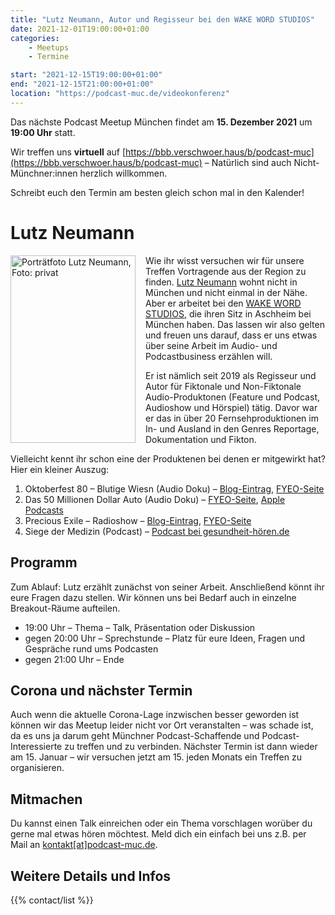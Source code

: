 ```yaml
---
title: "Lutz Neumann, Autor und Regisseur bei den WAKE WORD STUDIOS"
date: 2021-12-01T19:00:00+01:00
categories:
    - Meetups
    - Termine

start: "2021-12-15T19:00:00+01:00"
end: "2021-12-15T21:00:00+01:00"
location: "https://podcast-muc.de/videokonferenz"
---
```

Das nächste Podcast Meetup München findet am
__15. Dezember 2021__
um
__19:00 Uhr__
statt.

Wir treffen uns __virtuell__ auf [https://bbb.verschwoer.haus/b/podcast-muc](https://bbb.verschwoer.haus/b/podcast-muc) – Natürlich sind auch Nicht-Münchner:innen herzlich willkommen.

Schreibt euch den Termin am besten gleich schon mal in den Kalender!


# Lutz Neumann

<img src="/images/people/lutz-neumann.png" alt="Porträtfoto Lutz Neumann, Foto: privat" title="Lutz Neumann, Foto: privat" width="200" height="300" style="float: left; margin: 0 1rem 0 0" />

Wie ihr wisst versuchen wir für unsere Treffen Vortragende aus der Region zu finden.
[Lutz Neumann](http://lutz-neumann.net) wohnt nicht in München und nicht einmal in der Nähe. 
Aber er arbeitet bei den [WAKE WORD STUDIOS](https://wakewordstudios.de), die ihren Sitz in Aschheim bei München haben. 
Das lassen wir also gelten und freuen uns darauf, dass er uns etwas über seine Arbeit im Audio- und Podcastbusiness erzählen will. 

Er ist nämlich seit 2019 als Regisseur und Autor für Fiktonale und Non-Fiktonale Audio-Produktonen (Feature und Podcast, Audioshow und Hörspiel) tätig. 
Davor war er das in über 20 Fernsehproduktionen im In- und Ausland in den Genres Reportage, Dokumentation und Fikton.

Vielleicht kennt ihr schon eine der Produktenen bei denen er mitgewirkt hat?
Hier ein kleiner Auszug:

1. Oktoberfest 80 – Blutige Wiesn (Audio Doku) – [Blog-Eintrag](https://lutzneumannblog.wordpress.com/2020/09/04/40-jahrestag-des-wiesn-attentats-1980/), [FYEO-Seite](https://www.fyeo.de/originals/oktoberfest-80-blutige-wiesn)
1. Das 50 Millionen Dollar Auto (Audio Doku) – [FYEO-Seite](https://www.fyeo.de/originals/das-50-millionen-dollar-auto), [Apple Podcasts](https://podcasts.apple.com/de/podcast/das-50-millionen-dollar-auto/id1562302043)
1. Precious Exile – Radioshow – [Blog-Eintrag](https://lutzneumannnet.wordpress.com/2020/04/25/precious-exile-eine-radio-podcast-show/), [FYEO-Seite](https://www.fyeo.de/originals/precious-exile)
1. Siege der Medizin (Podcast) – [Podcast bei gesundheit-hören.de](https://www.apotheken-umschau.de/podcast/serie/siege-der-medizin-804639.html)

## Programm

Zum Ablauf: 
Lutz erzählt zunächst von seiner Arbeit. 
Anschließend könnt ihr eure Fragen dazu stellen. 
Wir können uns bei Bedarf auch in einzelne Breakout-Räume aufteilen.

- 19:00 Uhr – Thema – Talk, Präsentation oder Diskussion
- gegen 20:00 Uhr – Sprechstunde – Platz für eure Ideen, Fragen und Gespräche rund ums Podcasten
- gegen 21:00 Uhr – Ende

## Corona und nächster Termin

Auch wenn die aktuelle Corona-Lage inzwischen besser geworden ist können wir das Meetup leider nicht vor Ort veranstalten – was schade ist, da es uns ja darum geht Münchner Podcast-Schaffende und Podcast-Interessierte zu treffen und zu verbinden. 
Nächster Termin ist dann wieder am 15. Januar – wir versuchen jetzt am 15. jeden Monats ein Treffen zu organisieren.

## Mitmachen

Du kannst einen Talk einreichen oder ein Thema vorschlagen worüber du gerne mal etwas hören möchtest. 
Meld dich ein einfach bei uns z.B. per Mail an [kontakt[at]podcast-muc.de](mailto:kontakt[at]podcast-muc.de).


## Weitere Details und Infos

{{% contact/list %}}
